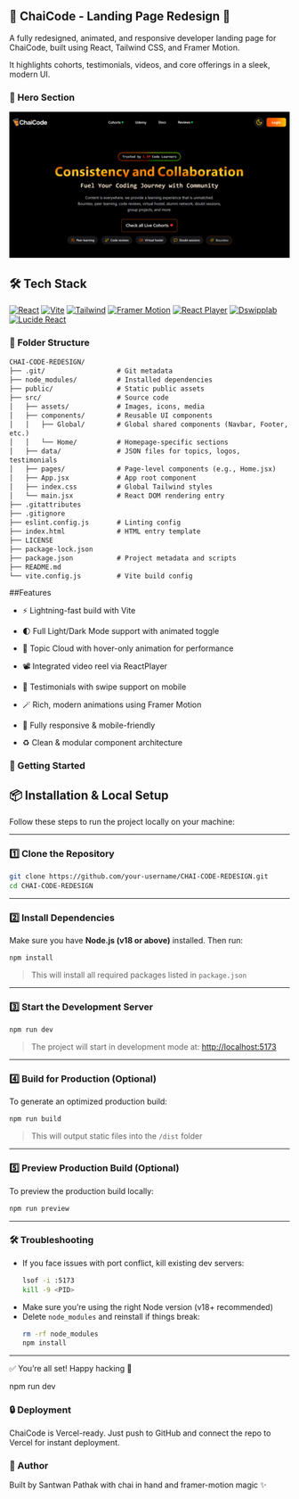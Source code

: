 ## 🧋 ChaiCode - Landing Page Redesign 🚀

A fully redesigned, animated, and responsive developer landing page for ChaiCode, built using React, Tailwind CSS, and Framer Motion.

It highlights cohorts, testimonials, videos, and core offerings in a sleek, modern UI.

### 🧋 Hero Section
![Hero Section](./public/readme-assets/hero.png)

## 🛠 Tech Stack

[![React](https://img.shields.io/badge/React-18-blue?style=for-the-badge&logo=react)](https://reactjs.org)
[![Vite](https://img.shields.io/badge/Vite-Build-F7DF1E?style=for-the-badge&logo=vite)](https://vitejs.dev)
[![Tailwind](https://img.shields.io/badge/Tailwind_CSS-Utility--First-38B2AC?style=for-the-badge&logo=tailwind-css)](https://tailwindcss.com)
[![Framer Motion](https://img.shields.io/badge/Framer--Motion-Animation-EF476F?style=for-the-badge&logo=framer)](https://www.framer.com/motion/)
[![React Player](https://img.shields.io/badge/React--Player-Video--Embed-4B5563?style=for-the-badge)](https://github.com/cookpete/react-player)
[![Dswipplab](https://img.shields.io/badge/Dswipplab-Carousel-F97316?style=for-the-badge)](https://www.dswipplab.dev/)
[![Lucide React](https://img.shields.io/badge/Lucide--React-Icon--Pack-0EA5E9?style=for-the-badge&logo=lucide)](https://lucide.dev)








### 📁 Folder Structure

```
CHAI-CODE-REDESIGN/
├── .git/                  # Git metadata
├── node_modules/          # Installed dependencies
├── public/                # Static public assets
├── src/                   # Source code
│   ├── assets/            # Images, icons, media
│   ├── components/        # Reusable UI components
│   │   ├── Global/        # Global shared components (Navbar, Footer, etc.)
│   │   └── Home/          # Homepage-specific sections
│   ├── data/              # JSON files for topics, logos, testimonials
│   ├── pages/             # Page-level components (e.g., Home.jsx)
│   ├── App.jsx            # App root component
│   ├── index.css          # Global Tailwind styles
│   └── main.jsx           # React DOM rendering entry
├── .gitattributes
├── .gitignore
├── eslint.config.js       # Linting config
├── index.html             # HTML entry template
├── LICENSE
├── package-lock.json
├── package.json           # Project metadata and scripts
├── README.md
└── vite.config.js         # Vite build config
```


##Features

* ⚡ Lightning-fast build with Vite

* 🌓 Full Light/Dark Mode support with animated toggle

* 🧠 Topic Cloud with hover-only animation for performance

* 📽️ Integrated video reel via ReactPlayer

* 💬 Testimonials with swipe support on mobile

* 🪄 Rich, modern animations using Framer Motion

* 📱 Fully responsive & mobile-friendly

* ♻️ Clean & modular component architecture

### 🚀 Getting Started

## 📦 Installation & Local Setup

Follow these steps to run the project locally on your machine:

---

### 1️⃣ Clone the Repository

```bash
git clone https://github.com/your-username/CHAI-CODE-REDESIGN.git
cd CHAI-CODE-REDESIGN
```

---

### 2️⃣ Install Dependencies

Make sure you have **Node.js (v18 or above)** installed. Then run:

```bash
npm install
```

> This will install all required packages listed in `package.json`

---

### 3️⃣ Start the Development Server

```bash
npm run dev
```

> The project will start in development mode at:
> [http://localhost:5173](http://localhost:5173)

---

### 4️⃣ Build for Production (Optional)

To generate an optimized production build:

```bash
npm run build
```

> This will output static files into the `/dist` folder

---

### 5️⃣ Preview Production Build (Optional)

To preview the production build locally:

```bash
npm run preview
```

---

### 🛠 Troubleshooting

- If you face issues with port conflict, kill existing dev servers:
  ```bash
  lsof -i :5173
  kill -9 <PID>
  ```
- Make sure you’re using the right Node version (v18+ recommended)
- Delete `node_modules` and reinstall if things break:
  ```bash
  rm -rf node_modules
  npm install
  ```

---

✅ You’re all set! Happy hacking 🧠


npm run dev
### 🔒 Deployment

ChaiCode is Vercel-ready. Just push to GitHub and connect the repo to Vercel for instant deployment.

### 🧠 Author

Built by Santwan Pathak with chai in hand and framer-motion magic ✨
